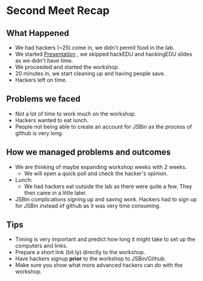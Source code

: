 # Second Meet Recap

## What Happened

- We had hackers (~25) come in, we didn't permit food in the lab.
- We started [Presentation](https://github.com/SMHS-Programming/club/blob/bdc2c3a9b15d9093296337a63e0daf9bd61d67fb/meetings/9_21_Meeting_II.pdf)
, we skipped hackEDU and hackingEDU slides as we didn't have time.
- We proceeded and started the workshop.
- 20 minutes in, we start cleaning up and having people save.
- Hackers left on time.

## Problems we faced

- Not a lot of time to work much on the workshop.
- Hackers wanted to eat lunch.
- People not being able to create an account for JSBin as the process of
github is very long.

## How we managed problems and outcomes

- We are thinking of maybe expanding workshop weeks with 2 weeks.
  - We will open a quick poll and check the hacker's opinion.
- Lunch:
  - We had hackers eat outside the lab as there were quite a few. They then came
   in a little later.
- JSBin complications signing up and saving work. Hackers had to sign up for
JSBin instead of github as it was very time consuming.

## Tips

- Timing is very important and predict how long it might take to set up the
computers and links.
- Prepare a short link (bit.ly) directly to the workshop.
- Have hackers signup **prior** to the workshop to JSBin/Github.
- Make sure you show what more advanced hackers can do with the workshop.
